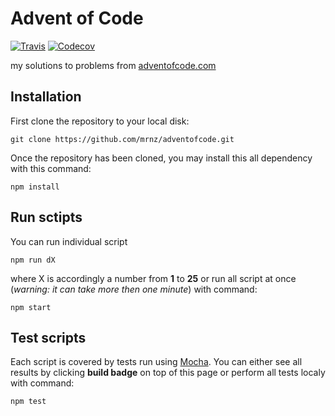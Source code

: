 # Advent of Code

[![Travis](https://img.shields.io/travis/mrnz/adventofcode.svg?maxAge=20&style=plastic)](https://travis-ci.org/mrnz/adventofcode) [![Codecov](https://img.shields.io/codecov/c/github/mrnz/adventofcode.svg?maxAge=20&style=plastic)](https://codecov.io/gh/mrnz/adventofcode)

my solutions to problems from [adventofcode.com](http://adventofcode.com)


## Installation

First clone the repository to your local disk:

```git clone https://github.com/mrnz/adventofcode.git```

Once the repository has been cloned, you may install this all dependency with this command:

``` npm install ```

## Run sctipts

You can run individual script  

``` npm run dX ```

where X is accordingly a number from **1** to **25** or run all script at once (*warning: it can take more then one minute*) with command: 

``` npm start ```

## Test scripts

Each script is covered by tests run using [Mocha](https://mochajs.org/). You can either see all results by clicking **build badge** on top of this page or perform all tests localy with command:

``` npm test ```


